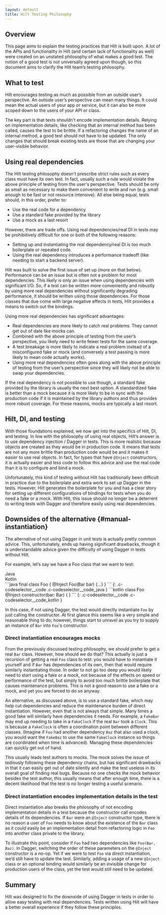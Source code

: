 ```yaml
---
layout: default
title: Hilt Testing Philosophy
---
```


## Overview

This page aims to explain the testing practices that Hilt is built upon. A lot
of the APIs and functionality in Hilt (and certain lack of functionality as
well) were created on an unstated philosophy of what makes a good test. The
notion of a good test is not universally agreed upon though, so this document
aims to clarify the Hilt team’s testing philosophy.

## What to test

Hilt encourages testing as much as possible from an outside user’s perspective.
An outside user’s perspective can mean many things. It could mean the actual
users of your app or service, but it can also be more scoped down to the users
of your API or class.

The key part is that tests shouldn’t encode implementation details. Relying on
implementation details, like checking that an internal method has been called,
causes the test to be brittle. If a refactoring changes the name of an internal
method, a good test should not have to be updated. The only changes that should
break existing tests are those that are changing your user-visible behavior.

## Using real dependencies

The Hilt testing philosophy doesn't prescribe strict rules such as every class
must have its own test. In fact, usually such a rule would violate the above
principle of testing from the user's perspective. Tests should be only as small
as necessary to make them convenient to write and run (e.g. small enough to be
fast or not resource intensive). All else being equal, tests should, in this
order, prefer to:

*   Use the real code for a dependency
*   Use a standard fake provided by the library
*   Use a mock as a last resort

However, there are trade offs. Using real dependencies/real DI in tests may be
prohibitively difficult for one or both of the following reasons:

*   Setting up and instantiating the real dependency/real DI is too much
    boilerplate or repeated code.
*   Using the real dependency introduces a performance tradeoff (like needing to
    start a backend server).

Hilt was built to solve the first issue of set up (more on that below).
Performance can be an issue but is often not a problem for most dependencies.
This likely is only an issue when using dependencies with significant I/O. So,
if a test can be written more conveniently and robustly by using more real
dependencies without significantly degrading performance, it should be written
using those dependencies. For those classes that due come with large negative
effects in tests, Hilt provides a means to switch out the bindings.

Using more real dependencies has significant advantages:

*   Real dependencies are more likely to catch real problems. They cannot get
    out of date like mocks can.
*   Combined with the above principle of testing from the user’s perspective,
    you likely need to write fewer tests for the same coverage.
*   A test breakage is more likely to indicate a real problem instead of a
    misconfigured fake or mock (and conversely a test passing is more likely to
    mean code actually works).
*   Using more real dependencies often goes along with the above principle of
    testing from the user’s perspective since they will likely not be able to
    swap your dependencies.

If the real dependency is not possible to use though, a standard fake provided
by the library is usually the next best option. A standardized fake is better
than a mock because it is more likely to be in sync with the production code if
it is maintained by the library authors and thus provides more robust coverage.
For these reasons, mocks are typically a last resort.

## Hilt, DI, and testing

With those foundations explained, we now get into the specifics of Hilt, DI, and
testing. In line with the philosophy of using real objects, Hilt’s answer is to
use dependency injection / Dagger in tests. This is more realistic because
objects are created as they would be in production code. It means that tests are
not any more brittle than production code would be and it makes it easier to use
real objects. In fact, for types that have `@Inject` constructors, it is
actually easier and less code to follow this advice and use the real code than
it is to configure and bind a mock.

Unfortunately, this kind of testing without Hilt has traditionally been
difficult in practice due to the boilerplate and extra work to set up Dagger in
the tests. However, Hilt generates the boilerplate for you and has a clear story
for setting up different configurations of bindings for tests when you do need a
fake or a mock. With Hilt, this issue should no longer be a deterrent to writing
tests with Dagger and therefore easily using real dependencies.

## Downsides of the alternative {#manual-instantiation}

The alternative of not using Dagger in unit tests is actually pretty common
advice. This, unfortunately, ends up having significant drawbacks, though it is
understandable advice given the difficulty of using Dagger in tests without
Hilt.

For example, let’s say we have a Foo class that we want to test:

<div class="c-codeselector__button c-codeselector__button_java">Java</div>
<div class="c-codeselector__button c-codeselector__button_kotlin">Kotlin</div>
```java
final class Foo {
  @Inject Foo(Bar bar) {...}
}
```
{: .c-codeselector__code .c-codeselector__code_java }
```kotlin
class Foo @Inject constructor(bar: Bar) {
}
```
{: .c-codeselector__code .c-codeselector__code_kotlin }

In this case, if not using Dagger, the test would directly instantiate `Foo` by
just calling the constructor. At first glance this seems like a very simple and
reasonable thing to do; however, things start to unravel as you try to supply an
instance of `Bar` into `Foo`'s constructor.

### Direct instantiation encourages mocks

From the previously discussed testing philosophy, we should prefer to get a real
`Bar` class. However, how should we do that? This actually is just a recursion
of getting a real `Foo` class to test: you would have to instantiate it yourself
and if `Bar` has dependencies of its own, then that would require similarly
instantiating those. In order to not go too deep you would likely need to start
using a fake or a mock, not because of the effects on speed or performance of
the test, but simply to avoid too much brittle boilerplate that causes
maintenance problems. This is not a good reason to use a fake or a mock, and yet
you are forced to do so anyway.

An alternative, as discussed above, is to use a standard fake, which may help
cut dependencies and reduce the maintenance burden of direct instantiation.
However, even that is not always that simple. Many times a good fake will
similarly have dependencies it needs. For example, a `FakeBar` may end up
needing to take in a `FakeClock` if the real `Bar` took a `Clock`. This is
because a `FakeClock` is often a coordination point between different classes.
(Imagine if `Foo` had another dependency `Baz` that also used a clock, you would
want the `FakeBaz` to use the same `FakeClock` instance so things are
coordinated when time is advanced). Managing these dependencies can quickly get
out of hand.

This usually leads test authors to mocks. The mock solves the issue of tediously
following these dependency chains, but has significant drawbacks in that it can
easily get out of date silently and make the test useless in its overall goal of
finding real bugs. Because no one checks the mock behavior besides the test
author, this usually means that after enough time, there is a decent likelihood
that the test is no longer testing a useful scenario.

### Direct instantiation encodes implementation details in the test

Direct instantiation also breaks the philosophy of not encoding implementation
details in a test because the constructor call encodes details of its
dependencies. If `Bar` were an `@Inject` constructor type, there is no reason a
user of `Foo` needs to know about the existence of the `Bar` class as it could
easily be an implementation detail from refactoring logic in `Foo` into another
class private to the library.

To illustrate this point, consider if `Foo` had two dependencies like `Foo(Bar,
Baz)`. In Dagger, switching the order of these parameters on the `@Inject`
constructor is a no-op. Yet if we were to test `Foo` via direct instantiation,
we’d still have to update the test. Similarly, adding a usage of a new `@Inject`
class or an optional binding would similarly be an invisible change for
production users of the class, yet the test would still need to be updated.

## Summary

Hilt was designed to fix the downside of using Dagger in tests in order to allow
easy testing with real dependencies. Tests written using Hilt will have a better
overall experience if they follow these principles.
